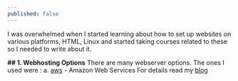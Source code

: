 ```yaml
---
published: false
---
```

I was overwhelmed when I started learning about how to set up websites on various platforms, HTML, Linux and started taking courses related to these so I needed to write about it.  

**## 1. Webhosting Options**
There are many webserver options. The ones I used were :
a. [aws](https://aws.amazon.com/console/) - Amazon Web Services 
   For details read my [blog](https://blog.eshani.ml/website-on-AWS/) 
   